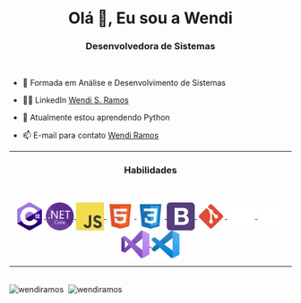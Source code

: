 <h1 align="center">Olá 👋, Eu sou a Wendi</h1>
<h3 align="center">Desenvolvedora de Sistemas</h3>
<br/>

- 📝 Formada em Análise e Desenvolvimento de Sistemas

- 👨‍💻 LinkedIn <a href="https://www.linkedin.com/in/wendi-s-ramos/" target="_blank">Wendi S. Ramos</a>

- 🔭 Atualmente estou aprendendo Python

- 📫 E-mail para contato <a href = "mailto: wendiramos12@gmail.com">Wendi Ramos</a>

<!-- - 🌍 Site Pessoal <a href="https://wendiramos.github.io/" target="_blank">Wendi Ramos</a>-->
<hr/> 
<h3 align="center">Habilidades</h3>
<br/>
<p align="center">
<a href="#">
    <img align="center" src="assets/c-sharp.svg" title="C#" width="50" height="50"/>
</a>
<a href="#">
    <img align="center" src="assets/dotnet.svg" title=".Net" width="50" height="50"/>
</a>
<a href="#">
    <img align="center" src="assets/js.svg" title="JS" width="50" height="50"/>
</a>
<a href="#">
    <img align="center" src="assets/html.svg" title="HTML" width="50" height="50"/>
</a>
<a href="#">
    <img align="center" src="assets/css.svg" title="CSS" width="50" height="50"/>
</a>
<a href="#">
    <img align="center" src="assets/bootstrap.svg" title="Bootstrap" width="50" height="50"/>
</a>
<a href="#">
    <img align="center" src="assets/git.svg" title="Git" width="50" height="50"/>
</a>
<a href="#">
    <img align="center" src="assets/mysql.svg" title="MySql" width="50" height="50"/>
</a>
<a href="#">
    <img align="center" src="assets/sqlserver.svg" title="SqlServer" width="50" height="50"/>
</a>
<a href="#">
    <img align="center" src="assets/visual-studio.svg" title="Visual Studio" width="50" height="50"/>
</a>
<a href="#">
    <img align="center" src="assets/visual-studio-code.svg" title="VS Code" width="50" height="50"/>
</a>
</p>
<hr/>
<br/>
<img align="center" src="https://github-readme-stats.vercel.app/api/top-langs?username=wendiramos&show_icons=true&locale=en&layout=compact&theme=dracula" alt="wendiramos" /> 
&nbsp;<img align="center" src="https://github-readme-stats.vercel.app/api?username=wendiramos&show_icons=true&locale=en&hide=issues&theme=dracula" alt="wendiramos" />
